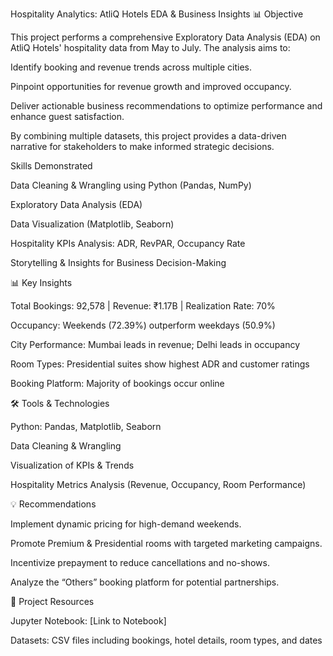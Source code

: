Hospitality Analytics: AtliQ Hotels EDA & Business Insights 📊
Objective

This project performs a comprehensive Exploratory Data Analysis (EDA) on AtliQ Hotels' hospitality data from May to July. The analysis aims to:

Identify booking and revenue trends across multiple cities.

Pinpoint opportunities for revenue growth and improved occupancy.

Deliver actionable business recommendations to optimize performance and enhance guest satisfaction.

By combining multiple datasets, this project provides a data-driven narrative for stakeholders to make informed strategic decisions.

Skills Demonstrated

Data Cleaning & Wrangling using Python (Pandas, NumPy)

Exploratory Data Analysis (EDA)

Data Visualization (Matplotlib, Seaborn)

Hospitality KPIs Analysis: ADR, RevPAR, Occupancy Rate

Storytelling & Insights for Business Decision-Making

📊 Key Insights

Total Bookings: 92,578 | Revenue: ₹1.17B | Realization Rate: 70%

Occupancy: Weekends (72.39%) outperform weekdays (50.9%)

City Performance: Mumbai leads in revenue; Delhi leads in occupancy

Room Types: Presidential suites show highest ADR and customer ratings

Booking Platform: Majority of bookings occur online

🛠 Tools & Technologies

Python: Pandas, Matplotlib, Seaborn

Data Cleaning & Wrangling

Visualization of KPIs & Trends

Hospitality Metrics Analysis (Revenue, Occupancy, Room Performance)

💡 Recommendations

Implement dynamic pricing for high-demand weekends.

Promote Premium & Presidential rooms with targeted marketing campaigns.

Incentivize prepayment to reduce cancellations and no-shows.

Analyze the “Others” booking platform for potential partnerships.

📂 Project Resources

Jupyter Notebook: [Link to Notebook]

Datasets: CSV files including bookings, hotel details, room types, and dates
